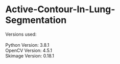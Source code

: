 # Active-Contour-In-Lung-Segmentation
Versions used:                <br />
                              <br />
Python Version: 3.8.1         <br />
OpenCV Version: 4.5.1         <br />
Skimage Version: 0.18.1       <br />
